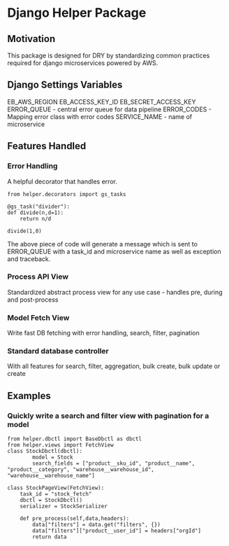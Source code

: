 # Django Helper Package

## Motivation 
This package is designed for DRY by standardizing common practices required for django microservices powered by AWS.

## Django Settings Variables
EB_AWS_REGION
EB_ACCESS_KEY_ID
EB_SECRET_ACCESS_KEY
ERROR_QUEUE - central error queue for data pipeline
ERROR_CODES - Mapping error class with error codes 
SERVICE_NAME - name of microservice

## Features Handled
### Error Handling 
A helpful decorator that handles error. 
```
from helper.decorators import gs_tasks

@gs_task("divider"):
def divide(n,d=1):
    return n/d

divide(1,0)
```
The above piece of code will generate a message which is sent to ERROR_QUEUE with a task_id and microservice name as well as exception and traceback.

### Process API View
Standardized abstract process view for any use case - handles pre, during and post-process

### Model Fetch View
Write fast DB fetching with error handling, search, filter, pagination 

### Standard database controller
With all features for search, filter, aggregation, bulk create, bulk update or create

## Examples

### Quickly write a search and filter view with pagination for a model
```
from helper.dbctl import BaseDbctl as dbctl 
from helper.views import FetchView
class StockDbctl(dbctl):
        model = Stock
        search_fields = ["product__sku_id", "product__name", "product__category", "warehouse__warehouse_id", "warehouse__warehouse_name"]

class StockPageView(FetchView):
    task_id = "stock_fetch"
    dbctl = StockDbctl()
    serializer = StockSerializer

    def pre_process(self,data,headers):
        data["filters"] = data.get("filters", {})
        data["filters"]["product__user_id"] = headers["orgId"]
        return data
```

